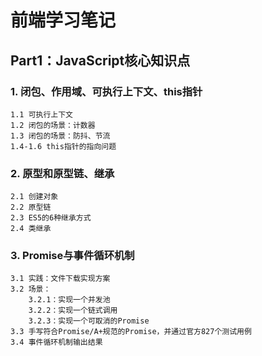 # 前端学习笔记

## Part1：JavaScript核心知识点
### 1. 闭包、作用域、可执行上下文、this指针
    1.1 可执行上下文
    1.2 闭包的场景：计数器
    1.3 闭包的场景：防抖、节流
    1.4-1.6 this指针的指向问题
### 2. 原型和原型链、继承
    2.1 创建对象
    2.2 原型链
    2.3 ES5的6种继承方式
    2.4 类继承
### 3. Promise与事件循环机制
    3.1 实践：文件下载实现方案
    3.2 场景：
        3.2.1：实现一个并发池
        3.2.2：实现一个链式调用
        3.2.3：实现一个可取消的Promise
    3.3 手写符合Promise/A+规范的Promise，并通过官方827个测试用例   
    3.4 事件循环机制输出结果